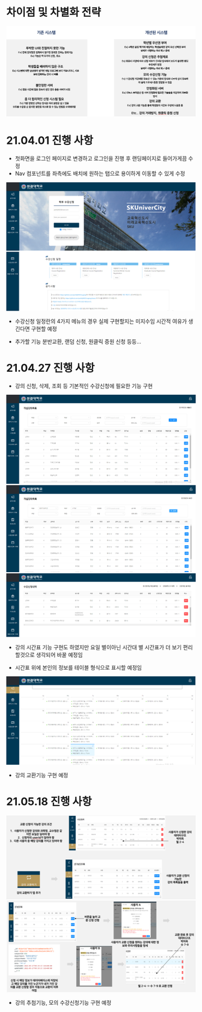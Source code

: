 # 차이점 및 차별화 전략

![readme1](./img/main.png)

# 21.04.01 진행 사항

- 첫화면을 로그인 페이지로 변경하고 로그인을 진행 후 랜딩페이지로 들어가게끔 수정
- Nav 컴포넌트를 좌측에도 배치에 원하는 탭으로 용이하게 이동할 수 있게 수정

![readme1](<./img/(04.01)1.png>)
![readme2](<./img/(04.01)2.png>)

- 수강신청 일정란의 4가지 메뉴의 경우 실제 구현할지는 미지수임 시간적 여유가 생긴다면 구현할 예정

- 추가할 기능 분반교환, 랜덤 신청, 원클릭 증원 신청 등등...

# 21.04.27 진행 사항

- 강의 신청, 삭제, 조회 등 기본적인 수강신청에 필요한 기능 구현

![readme1](<./img/(04.27)1.png>)
![readme1](<./img/(04.27)2.png>)
![readme1](<./img/(04.27)3.png>)

- 강의 시간표 기능 구현도 하였지만 요일 별이아닌 시간대 별 시간표가 더 보기 편리할것으로 생각되어 바꿀 예정임

- 시간표 위에 본인의 정보를 테이블 형식으로 표시할 예정임

![readme1](<./img/(04.27)4.png>)

- 강의 교환기능 구현 예정

# 21.05.18 진행 사항

![readme1](<./img/(05.18)1.png>)
![readme1](<./img/(05.18)2.png>)

- 강의 추첨기능, 모의 수강신청기능 구현 예정
